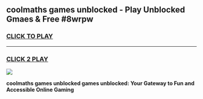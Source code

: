 
## coolmaths games unblocked - Play Unblocked Gmaes & Free #8wrpw
<h3>
<a href="https://premium.freeplayer.one?title=coolmaths_games_unblocked&ref=03M">CLICK TO PLAY</a></h3>
<hr>

<h3>
<a href="https://premium.freeplayer.one?title=coolmaths_games_unblocked&ref=03M">CLICK 2 PLAY</a>
  
</h3>

<a href="https://premium.freeplayer.one?title=coolmaths_games_unblocked&ref=03M"><img src="https://clearcache.store/games.png"></a>


**coolmaths games unblocked games unblocked: Your Gateway to Fun and Accessible Online Gaming**
